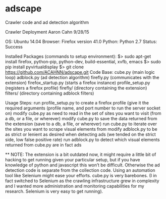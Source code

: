 # adscape
Crawler code and ad detection algorithm


Crawler Deployment
Aaron Cahn
9/28/15

OS:		Ubuntu 14.04
Browser:	Firefox version 41.0
Python:			Python 2.7
Status:			       Success

Installed Packages (commands to setup environment):
	  $> sudo apt-get install firefox, python-pip, python-dev, build-essential, xvfb, emacs
	  $> sudo pip install pyvirtualdisplay
	  $> git clone https://github.com/ACAHNN/adscape.git
Code Base:
     cube.py (main logic loop)
     adblock.py (ad detection algorithm)
     firefly.py (communicates with the extension)
     firefox_startup.py (starts a firefox instance)
     profile_setup.py (registers a firefox profile)
     firefly/ (directory containing the extension)
     filters/ (directory containing adblock filters)

Usage Steps:
run profile_setup.py to create a firefox profile (give it the required arguments (profile name, and port number to run the server socket on)
modify cube.py as need to read in the set of sites you want to visit (from a db, or a file, or wherever)
modify cube.py to save the data returned from the extension (save to a db, a file, or wherever)
run cube.py to iterate over the sites you want to scrape visual elements from
modify adblock.py to be as strict or lenient as desired when detecting ads (we tended on the strict side, low false positive rate)
run adblock.py to detect which visual elements returned from cube.py are in fact ads

** NOTE: The extension is a bit outdated now, it might require a little bit of hacking to get running given your particular setup, but if you have knowledge of python and javascript this won’t be difficult. Otherwise the ad detection code is separate from the collection code. Using an automation tool like Selenium might ease your efforts. cube.py is very barebones. (I in fact switched to Selenium as the crawling infrastructure grew in complexity and I wanted more administration and monitoring capabilities for my research. Selenium is very easy to get running).